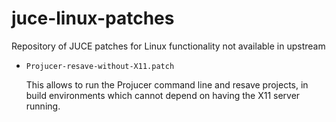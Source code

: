 # juce-linux-patches
Repository of JUCE patches for Linux functionality not available in upstream

- `Projucer-resave-without-X11.patch`
  
  This allows to run the Projucer command line and resave projects, in build environments which cannot depend on having the X11 server running.
